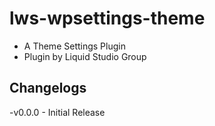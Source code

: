 # lws-wpsettings-theme

- A Theme Settings Plugin
- Plugin by Liquid Studio Group

## Changelogs

-v0.0.0 - Initial Release

